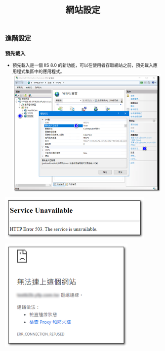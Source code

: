 ﻿---
title: 網站設定
layout: default
parent: IIS
nav_order: 1
---

## 進階設定

### 預先載入
- 預先載入是一個 IIS 8.0 的新功能，可以在使用者存取網站之前，預先載入應用程式集區中的應用程式。
![Website Advence Settings](images/website-advence-settings.png)


![Service Unavailable](images/service-unavailable.png)


![Err Connection Refused](images/err-connection-refused.png)
